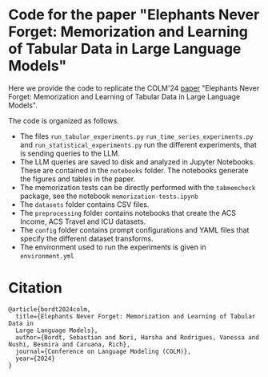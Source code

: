 # Code for the paper "Elephants Never Forget: Memorization and Learning of Tabular Data in Large Language Models"

Here we provide the code to replicate the COLM'24 [paper](https://arxiv.org/abs/2404.06209) "Elephants Never Forget: Memorization and Learning of Tabular Data in Large Language Models".

The code is organized as follows.

- The files ```run_tabular_experiments.py``` ```run_time_series_experiments.py``` and ```run_statistical_experiments.py``` run the different experiments, that is sending queries to the LLM.
- The LLM queries are saved to disk and analyzed in Jupyter Notebooks. These are contained in the ```notebooks``` folder. The notebooks generate the figures and tables in the paper.
- The memorization tests can be directly performed with the ```tabmemcheck``` package, see the notebook ```memorization-tests.ipynb```
- The ```datasets``` folder contains CSV files.
- The ```preprocessing``` folder contains notebooks that create the ACS Income, ACS Travel and ICU datasets.
- The ```config``` folder contains prompt configurations and YAML files that specify the different dataset transforms.
- The environment used to run the experiments is given in ```environment.yml```

# Citation

```
@article{bordt2024colm,
  title={Elephants Never Forget: Memorization and Learning of Tabular Data in
  Large Language Models},
  author={Bordt, Sebastian and Nori, Harsha and Rodrigues, Vanessa and Nushi, Besmira and Caruana, Rich},
  journal={Conference on Language Modeling (COLM)},
  year={2024}
}
```
